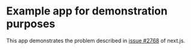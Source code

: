 # Example app for demonstration purposes

This app demonstrates the problem described in [issue #2768](https://github.com/zeit/next.js/issues/2768) of next.js.
